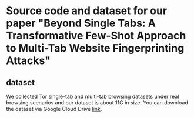 # Source code and dataset for our paper "Beyond Single Tabs: A Transformative Few-Shot Approach to Multi-Tab Website Fingerprinting Attacks"

## dataset
We collected Tor single-tab and multi-tab browsing datasets under real browsing scenarios and our dataset is about 11G in size. You can download the dataset via Google Cloud Drive [link](https://drive.google.com/file/d/1S_fiEatE8oy054iqeNusdqHbXn1Qs1xH/view?usp=drive_link).



